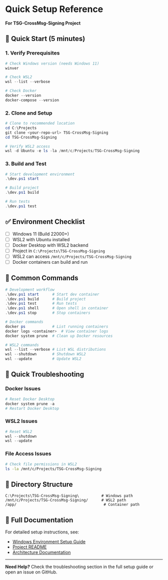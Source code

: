 # Quick Setup Reference

**For TSG-CrossMsg-Signing Project**

## 🚀 Quick Start (5 minutes)

### 1. Verify Prerequisites
```powershell
# Check Windows version (needs Windows 11)
winver

# Check WSL2
wsl --list --verbose

# Check Docker
docker --version
docker-compose --version
```

### 2. Clone and Setup
```powershell
# Clone to recommended location
cd C:\Projects
git clone <your-repo-url> TSG-CrossMsg-Signing
cd TSG-CrossMsg-Signing

# Verify WSL2 access
wsl -d Ubuntu -e ls -la /mnt/c/Projects/TSG-CrossMsg-Signing
```

### 3. Build and Test
```powershell
# Start development environment
.\dev.ps1 start

# Build project
.\dev.ps1 build

# Run tests
.\dev.ps1 test
```

## ✅ Environment Checklist

- [ ] Windows 11 (Build 22000+)
- [ ] WSL2 with Ubuntu installed
- [ ] Docker Desktop with WSL2 backend
- [ ] Project in `C:\Projects\TSG-CrossMsg-Signing`
- [ ] WSL2 can access `/mnt/c/Projects/TSG-CrossMsg-Signing`
- [ ] Docker containers can build and run

## 🔧 Common Commands

```powershell
# Development workflow
.\dev.ps1 start      # Start dev container
.\dev.ps1 build      # Build project
.\dev.ps1 test       # Run tests
.\dev.ps1 shell      # Open shell in container
.\dev.ps1 stop       # Stop containers

# Docker commands
docker ps            # List running containers
docker logs <container>  # View container logs
docker system prune  # Clean up Docker resources

# WSL2 commands
wsl --list --verbose # List WSL distributions
wsl --shutdown       # Shutdown WSL2
wsl --update         # Update WSL2
```

## 🐛 Quick Troubleshooting

### Docker Issues
```powershell
# Reset Docker Desktop
docker system prune -a
# Restart Docker Desktop
```

### WSL2 Issues
```powershell
# Reset WSL2
wsl --shutdown
wsl --update
```

### File Access Issues
```bash
# Check file permissions in WSL2
ls -la /mnt/c/Projects/TSG-CrossMsg-Signing
```

## 📁 Directory Structure

```
C:\Projects\TSG-CrossMsg-Signing\          # Windows path
/mnt/c/Projects/TSG-CrossMsg-Signing/      # WSL2 path
/app/                                       # Container path
```

## 🔗 Full Documentation

For detailed setup instructions, see:
- [Windows Environment Setup Guide](windows-environment-setup.md)
- [Project README](../../README.md)
- [Architecture Documentation](../architecture/system-design.md)

---

**Need Help?** Check the troubleshooting section in the full setup guide or open an issue on GitHub. 